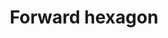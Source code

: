 ---
title: Forward hexagon
tags: ["forward", "hexagon", "movement", "direction", "progress", "geometric", "shape"]
icon: forward-hexagon
svg: '<svg xmlns="http://www.w3.org/2000/svg" width="24" height="24" fill="none" viewBox="0 0 24 24" stroke-width="1.5" stroke-linecap="round" stroke-linejoin="round" stroke="currentColor"><path d="M10.242 10.71c.672.547 1.008.821 1.008 1.29s-.336.743-1.008 1.29c-.185.152-.37.295-.538.413a9 9 0 0 1-.49.318c-.67.407-1.006.611-1.306.385s-.328-.697-.383-1.642A14 14 0 0 1 7.5 12c0-.235.01-.497.025-.764.055-.945.082-1.417.383-1.642.3-.226.635-.022 1.306.385.174.106.342.214.49.318.169.118.353.261.538.412m5.75.001c.672.546 1.008.82 1.008 1.29s-.336.743-1.008 1.29c-.185.152-.37.295-.538.413a9 9 0 0 1-.49.318c-.67.407-1.006.611-1.306.385s-.328-.697-.383-1.642A14 14 0 0 1 13.25 12c0-.235.01-.497.025-.764.055-.945.082-1.417.383-1.642.3-.226.636-.022 1.306.385.174.106.341.214.49.318.169.118.353.261.538.412"/><path d="M20.5 15.8V8.2a1.91 1.91 0 0 0-.944-1.645l-6.612-3.8a1.88 1.88 0 0 0-1.888 0l-6.612 3.8A1.9 1.9 0 0 0 3.5 8.2v7.602a1.91 1.91 0 0 0 .944 1.644l6.612 3.8a1.88 1.88 0 0 0 1.888 0l6.612-3.8A1.9 1.9 0 0 0 20.5 15.8"/></svg>'
---